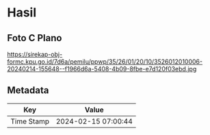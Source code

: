 # Hasil

## Foto C Plano

https://sirekap-obj-formc.kpu.go.id/7d6a/pemilu/ppwp/35/26/01/20/10/3526012010006-20240214-155648--f1966d6a-5408-4b09-8fbe-e7d120f03ebd.jpg


## Metadata

| Key        | Value               |
| ---------- | ------------------- |
| Time Stamp | 2024-02-15 07:00:44 |



